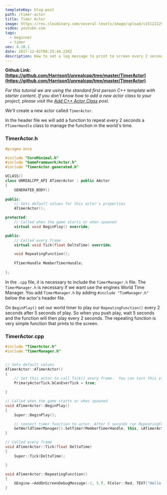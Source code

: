 ```yaml
---
templateKey: blog-post
path: /timer-actor
title: Timer Actor
image: https://res.cloudinary.com/several-levels/image/upload/v1512222942/timer_pmunrb.jpg
video: youtube.com
tags:
  - beginner
  - timer
uev: 4.18.1
date: 2017-12-01T08:25:44.226Z
description: How to set a log message to print to screen every 2 seconds
---
```

**Github Link: [https://github.com/Harrison1/unrealcpp/tree/master/TimerActor](https://github.com/Harrison1/unrealcpp/tree/master/TimerActor)**

*For this tutorial we are using the standard first person C++ template with starter content. If you don't know how to add a new actor class to your project, please visit the [Add C++ Actor Class](/add-actor-class) post.*

We'll create a new actor called `TimerActor`. 

In the header file we will add a function to repeat every 2 seconds a `FTimerHandle` class to manage the function in the world's time.

### TimerActor.h
```cpp
#pragma once

#include "CoreMinimal.h"
#include "GameFramework/Actor.h"
#include "TimerActor.generated.h"

UCLASS()
class UNREALCPP_API ATimerActor : public AActor
{
	GENERATED_BODY()
	
public:	
	// Sets default values for this actor's properties
	ATimerActor();

protected:
	// Called when the game starts or when spawned
	virtual void BeginPlay() override;

public:	
	// Called every frame
	virtual void Tick(float DeltaTime) override;

	void RepeatingFunction();
	
	FTimerHandle MemberTimerHandle;
	
};
```

In the `.cpp` file, it is necessary to include the `TimerManager.h` file. The `TimerManager.h` is necessary if we want use the engines World Time Manager. You add `TimerManager.h` by adding `#include "TimManager.h"` below the actor's header file.

On `BeginPlay()` set our world timer to play our `RepeatingFunction()` every 2 seconds after 5 seconds of play. So when you push play, wait 5 seconds and the function will then play every 2 seconds. The repeating function is very simple function that prints to the screen.

### TimerActor.cpp
```cpp
#include "TimerActor.h"
#include "TimerManager.h"


// Sets default values
ATimerActor::ATimerActor()
{
 	// Set this actor to call Tick() every frame.  You can turn this off to improve performance if you don't need it.
	PrimaryActorTick.bCanEverTick = true;	

}

// Called when the game starts or when spawned
void ATimerActor::BeginPlay()
{
	Super::BeginPlay();

	// connect timer function to actor. After 5 seconds run RepeatingFunction every 2 seconds 
	GetWorldTimerManager().SetTimer(MemberTimerHandle, this, &ATimerActor::RepeatingFunction, 2.0f, true, 5.0f);
}

// Called every frame
void ATimerActor::Tick(float DeltaTime)
{
	Super::Tick(DeltaTime);

}

void ATimerActor::RepeatingFunction()
{
	GEngine->AddOnScreenDebugMessage(-1, 5.f, FColor::Red, TEXT("Hello Timer"));
}
```
